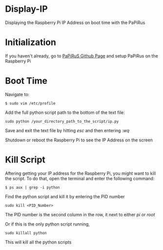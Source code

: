 # Display-IP
Displaying the Raspberry Pi IP Address on boot time with the PaPiRus

# Initialization
If you haven't already, go to [PaPiRuS Github Page](https://github.com/PiSupply/PaPiRus) and setup PaPiRus on the Raspberry Pi

# Boot Time
Navigate to:
```
$ sudo vim /etc/profile
```
Add the full python script path to the bottom of the text file:
```
sudo python /your_directory_path_to_the_script/ip.py
```
Save and exit the text file by hitting _esc_ and then entering _:wq_

Shutdown or reboot the Raspberry Pi to see the IP Address on the screen

# Kill Script
Aftering getting your IP address for the Raspberry Pi, you might want to kill the script. To do that, open the terminal and enter the following command:
```
$ ps aux | grep -i python
```
Find the python script and kill it by entering the PID number
```
sudo kill <PID_Number>
```
The PID number is the second column in the row, it next to either _pi_ or _root_

Or if this is the only python script running,
```
sudo killall python
```
This will kill all the python scripts

